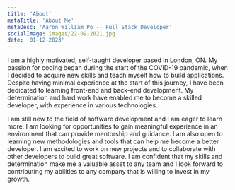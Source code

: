 ```yaml
---
title: 'About'
metaTitle: 'About Me'
metaDesc: 'Aaron William Po -- Full Stack Developer'
socialImage: images/22-09-2021.jpg
date: '01-12-2023'
---
```


I am a highly motivated, self-taught developer based in London, ON. My passion for coding
began during the start of the COVID-19 pandemic, when I decided to acquire new skills and
teach myself how to build applications. Despite having minimal experience at the start of
this journey, I have been dedicated to learning front-end and back-end development. My
determination and hard work have enabled me to become a skilled developer, with experience
in various technologies.

I am still new to the field of software development and I am eager to learn more. I am
looking for opportunities to gain meaningful experience in an environment that can provide
mentorship and guidance. I am also open to learning new methodologies and tools that can
help me become a better developer. I am excited to work on new projects and to collaborate
with other developers to build great software. I am confident that my skills and
determination make me a valuable asset to any team and I look forward to contributing my
abilities to any company that is willing to invest in my growth.
